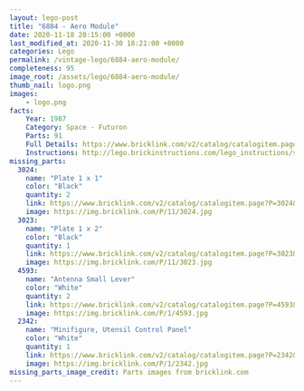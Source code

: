 ```yaml
---
layout: lego-post
title: "6884 - Aero Module"
date: 2020-11-18 20:15:00 +0000
last_modified_at: 2020-11-30 18:21:00 +0000
categories: Lego
permalink: /vintage-lego/6884-aero-module/
completeness: 95
image_root: /assets/lego/6884-aero-module/
thumb_nail: logo.png
images:
    - logo.png
facts:
    Year: 1987
    Category: Space - Futuron
    Parts: 91
    Full Details: https://www.bricklink.com/v2/catalog/catalogitem.page?S=6884-1
    Instructions: http://lego.brickinstructions.com/lego_instructions/set/6884/Aero_Module
missing_parts:
  3024:
    name: "Plate 1 x 1"
    color: "Black"
    quantity: 2
    link: https://www.bricklink.com/v2/catalog/catalogitem.page?P=3024&idColor=11
    image: https://img.bricklink.com/P/11/3024.jpg 
  3023:
    name: "Plate 1 x 2"
    color: "Black"
    quantity: 1
    link: https://www.bricklink.com/v2/catalog/catalogitem.page?P=3023&idColor=11
    image: https://img.bricklink.com/P/11/3023.jpg     
  4593:
    name: "Antenna Small Lever"
    color: "White"
    quantity: 2
    link: https://www.bricklink.com/v2/catalog/catalogitem.page?P=4593&idColor=1
    image: https://img.bricklink.com/P/1/4593.jpg    
  2342:
    name: "Minifigure, Utensil Control Panel"
    color: "White"
    quantity: 1
    link: https://www.bricklink.com/v2/catalog/catalogitem.page?P=2342&idColor=1
    image: https://img.bricklink.com/P/1/2342.jpg      
missing_parts_image_credit: Parts images from bricklink.com
---
```

